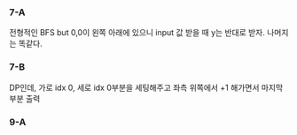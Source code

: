 ### 7-A
전형적인 BFS
but 0,0이 왼쪽 아래에 있으니 input 값 받을 때 y는 반대로 받자. 나머지는 똑같다.
### 7-B
DP인데, 가로 idx 0, 세로 idx 0부분을 세팅해주고 좌측 위쪽에서 +1 해가면서 마지막 부분 출력
### 9-A
